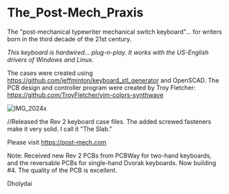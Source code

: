 # The_Post-Mech_Praxis
The "post-mechanical typewriter mechanical switch keyboard"... for writers born in the third decade of the 21st century.

_This keyboard is hardwired... plug-n-play. It works with the US-English drivers of Windows and Linux._  

The cases were created using https://github.com/jeffminton/keyboard_stl_generator and OpenSCAD. 
The PCB design and controller program were created by Troy Fletcher: https://github.com/TroyFletcher/vim-colors-synthwave

![IMG_2024x](https://github.com/Dholydai/The_Post-Mech_Praxis/assets/116427384/60f82a38-c008-450a-804f-bab9b7e3adc9)

//Released the Rev 2 keyboard case files. The added screwed fasteners make it very solid. I call it "The Slab."

Please visit https://post-mech.com

Note: Received new Rev 2 PCBs from PCBWay for two-hand keyboards, and the reversable PCBs for single-hand Dvorak keyboards. Now building #4. The quality of the PCB is excellent.

Dholydai

